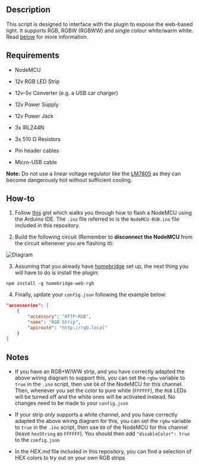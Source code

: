 ## Description

This script is designed to interface with the plugin to expose the web-based light. It supports RGB, RGBW (RGBWW) and single colour white/warm white. Read [below](#notes) for more information.
## Requirements

* NodeMCU

* 12v RGB LED Strip

* 12v-5v Converter (e.g. a USB car charger)

* 12v Power Supply

* 12v Power Jack

* 3x IRLZ44N

* 3x 510 Ω Resistors

* Pin header cables

* Micro-USB cable

**Note:** Do not use a linear voltage regulator like the [LM7805](https://www.sparkfun.com/datasheets/Components/LM7805.pdf) as they can become dangerously hot without sufficient cooling.

## How-to

1. Follow [this](https://gist.github.com/Tommrodrigues/8d9d3b886936ccea9c21f495755640dd) gist which walks you through how to flash a NodeMCU using the Arduino IDE. The `.ino` file referred to is the `NodeMCU-RGB.ino` file included in this repository.

2. Build the following circuit (Remember to **disconnect the NodeMCU** from the circuit whenever you are flashing it):

![Diagram](https://i.ibb.co/jGL6RFc/RGB-Diagram.jpg)

3. Assuming that you already have [homebridge](https://github.com/nfarina/homebridge#installation) set up, the next thing you will have to do is install the plugin:
```
npm install -g homebridge-web-rgb
```

4. Finally, update your `config.json` following the example below:

```json
"accessories": [
    {
        "accessory": "HTTP-RGB",
        "name": "RGB Strip",
        "apiroute": "http://rgb.local"
    }
]
```

## Notes

- If you have an RGB+W/WW strip, and you have correctly adapted the above wiring diagram to support this, you can set the `rgbw` variable to `true` in the `.ino` script, then use `D8` of the NodeMCU for this channel. Then, whenever you set the color to pure white (`FFFFFF`), the `RGB` LEDs will be turned off and the white ones will be activated instead. No changes need to be made to your `config.json`

- If your strip _only_ supports a white channel,  and you have correctly adapted the above wiring diagram for this, you can set the `rgbw` variable to `true` in the `.ino` script, then use `D8` of the NodeMCU for this channel (leave `hexString` as `FFFFFF`). You should then add `"disableColor": true` to the `config.json`

- In the _HEX.md_ file included in this repository, you can find a selection of HEX colors to try out on your own RGB strips
